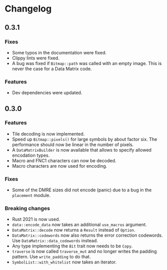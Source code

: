 # Changelog

## 0.3.1

### Fixes

- Some typos in the documentation were fixed.
- Clippy lints were fixed.
- A bug was fixed if `Bitmap::path` was called with an empty image.
  This is never the case for a Data Matrix code.

### Features

- Dev dependencies were updated.

## 0.3.0

### Features

- Tile decoding is now implemented.
- Speed up `Bitmap::pixels()` for large symbols by about factor six. The performance
  should now be linear in the number of pixels.
- A `DataMatrixBuilder` is now available that allows to specify allowed encodation types.
- Macro and FNC1 characters can now be decoded.
- Macro characters are now used for encoding.

### Fixes

- Some of the DMRE sizes did not encode (panic) due to a bug in the
  `placement` module.

### Breaking changes

- Rust 2021 is now used.
- `data::encode_data` now takes an additional `use_macros` argument.
- `DataMatrix::decode` now returns a `Result` instead of `Option`.
- `DataMatrix::codewords` now also returns the error correction codewords.
  Use `DataMatrix::data_codewords` instead.
- Any type implementing the `Bit` trait now needs to be `Copy`.
- `traverse` is now called `traverse_mut` and no longer writes the padding pattern.
  Use `write_padding` to do that.
- `SymbolList::with_whitelist` now takes an iterator.